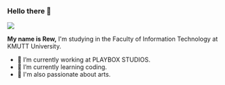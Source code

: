 ### Hello there 👋
![](https://komarev.com/ghpvc/?username=RewEPIC) 

**My name is Rew,** I'm studying in the Faculty of Information Technology at KMUTT University.

- 🔭 I’m currently working at PLAYBOX STUDIOS.
- 📖 I’m currently learning coding. 
- 🎨 I'm also passionate about arts.
<!--
**RewEPIC/RewEPIC** is a ✨ _special_ ✨ repository because its `README.md` (this file) appears on your GitHub profile.

Here are some ideas to get you started:

- 🔭 I’m currently working on ...
- 🌱 I’m currently learning ...
- 👯 I’m looking to collaborate on ...
- 🤔 I’m looking for help with ...
- 💬 Ask me about ...
- 📫 How to reach me: ...
- 😄 Pronouns: ...
- ⚡ Fun fact: ...
-->

